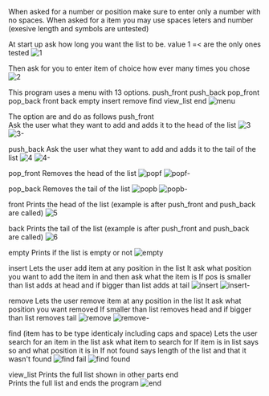 When asked for a number or position make sure to enter only a number with no spaces.
When asked for a item you may use spaces leters and number (exesive length and symbols are untested)

At start up ask how long you want the list to be. value 1 =< are the only ones tested 
![1](https://github.com/user-attachments/assets/2981f77b-66d3-4ed3-b8a7-805d955d8ee3)

Then ask for you to enter item of choice how ever many times you chose
![2](https://github.com/user-attachments/assets/5114648f-a7dc-44fd-a3cb-b33a4bcb27c7)

This program uses a menu with 13 options.
push_front
push_back
pop_front
pop_back
front
back
empty
insert
remove
find
view_list
end
![menu](https://github.com/user-attachments/assets/a650af79-dc08-4c29-a39a-d1fc53f20192)


The option are and do as follows
push_front   
Ask the user what they want to add and adds it to the head of the list
![3](https://github.com/user-attachments/assets/35d4da63-7cb3-44c2-9a49-2c3f695530af)
![3-](https://github.com/user-attachments/assets/33fbdc83-8539-42a0-85bf-3cae5abde90c)

push_back
Ask the user what they want to add and adds it to the tail of the list
![4](https://github.com/user-attachments/assets/3a836382-ae9b-4006-bd05-c79bc32c0922)
![4-](https://github.com/user-attachments/assets/bbe3ef6a-c2d7-428b-afff-a64419a5c098)

pop_front
Removes the head of the list
![popf ](https://github.com/user-attachments/assets/a6f1ee6f-60c7-4301-ba0d-b15ce93e5e70)
![popf-](https://github.com/user-attachments/assets/78a9b290-7556-4955-b884-b0b6cc477713)


pop_back
Removes the tail of the list
![popb](https://github.com/user-attachments/assets/66faf37c-7a62-4fad-b1d9-864ad60adc2e)
![popb-](https://github.com/user-attachments/assets/0ba627dc-185e-425d-ba40-014b31e8b240)

front
Prints the head of the list (example is after push_front and push_back are called)
![5](https://github.com/user-attachments/assets/74d32416-aaa6-4d0f-a3e4-b0f8b67880c5)


back
Prints the tail of the list (example is after push_front and push_back are called)
![6](https://github.com/user-attachments/assets/d7e9aaa4-995b-4287-b26c-347b67cb0850)


empty
Prints if the list is empty or not
![empty](https://github.com/user-attachments/assets/3bc7ca03-1be5-4f94-8e7a-bed39da3b7d4)


insert
Lets the user add item at any position in the list
It ask what position you want to add the item in and then ask what the item is 
If pos is smaller than list adds at head and if bigger than list adds at tail
![insert](https://github.com/user-attachments/assets/dabd2c21-ce52-4d2b-8b77-691397fc6d29)
![insert-](https://github.com/user-attachments/assets/715609da-b038-44ac-b921-645a37e998eb)

remove
Lets the user remove item at any position in the list
It ask what position you want removed 
If smaller than list removes head and if bigger than list removes tail
![remove](https://github.com/user-attachments/assets/0e51a3a0-7d31-4bfd-87cc-16b277f74413)
![remove-](https://github.com/user-attachments/assets/40469d60-c2fd-4e02-ac1f-21081f6628c8)

find (item has to be type identicaly including caps and space)
Lets the user search for an item in the list 
ask what item to search for
If item is in list says so and what position it is in
If not found says length of the list and that it wasn't found
![find fail](https://github.com/user-attachments/assets/1d15bf86-f283-4b90-bc36-065e7b925780)
![find found](https://github.com/user-attachments/assets/a4226073-c36b-4244-a04b-55c1c38f2798)


view_list
Prints the full list 
shown in other parts
end  
Prints the full list and ends the program
![end](https://github.com/user-attachments/assets/4fec5c27-27b5-459c-8d3a-dbb06aa2d58f)

